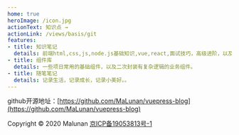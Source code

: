 ```yaml
---
home: true
heroImage: /icon.jpg
actionText: 知识点 →
actionLink: /views/basis/git
features:
- title: 知识笔记
  details: 前端html,css,js,node.js基础知识,vue,react,面试技巧，高级进阶，以及记录bug处理，后面会考虑写java的一些笔记。
- title: 组件库
  details: 一些项日常用的基础组件，以及二次封装有复杂逻辑的业务组件。
- title: 随笔笔记 
  details: 记录生活，记录成长，记录小美好。。
---
```


github开源地址：[https://github.com/MaLunan/vuepress-blog](https://github.com/MaLunan/vuepress-blog)


Copyright © 2020 Malunan  [京ICP备19053813号-1](https://beian.miit.gov.cn)
